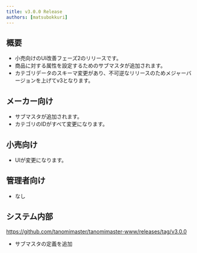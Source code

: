 ```yaml
---
title: v3.0.0 Release
authors: [matsubokkuri]
---
```


<!-- truncate -->

## 概要

- 小売向けのUI改善フェーズ2のリリースです。
- 商品に対する属性を設定するためのサブマスタが追加されます。
- カテゴリデータのスキーマ変更があり、不可逆なリリースのためメジャーバージョンを上げてv3となります。

## メーカー向け

- サブマスタが追加されます。
- カテゴリのIDがすべて変更になります。

## 小売向け

- UIが変更になります。

## 管理者向け

- なし

## システム内部

https://github.com/tanomimaster/tanomimaster-www/releases/tag/v3.0.0

- サブマスタの定義を追加


